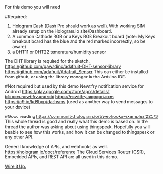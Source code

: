 For this demo you will need 

#Required:
1. Hologram Dash (Dash Pro should work as well). With working SIM already setup on the Hologram.io site/Dashboard.
2. A common Cathode RGB or a Keys RGB Breakout board (note: My Keys breakout board has the blue and the red marked incorrectly, so be aware)
3. a DHT11 or DHT22 temerature/humidity sensor

The DHT library is required for the sketch.
https://github.com/gawadinc/adafruit-DHT-sensor-library 
https://github.com/adafruit/Adafruit_Sensor
This can either be installed from github, or using the library manager in the
Arduino IDE.

#Not required but used by this demo
Newtifry notification service for Android
https://play.google.com/store/apps/details?id=com.newtifry.android
https://newtifry.appspot.com
https://c9.io/kd8bxp/dashsms (used as another way to send messages to your device)

#Good reading
https://community.hologram.io/t/webhooks-examples/225/3 This whole thread is good and really what this demo is based on. In the thread the author was asking about using thingspeak. Hopefully you will beable to see how this works, and how it can be changed to thingspeak or any other API.

General knowledge of APIs, and webhooks as well.
https://hologram.io/docs/reference
The Cloud Services Router (CSR), Embedded APIs, and REST API are all used in this demo.

[Wire it Up.](wire.md) 



